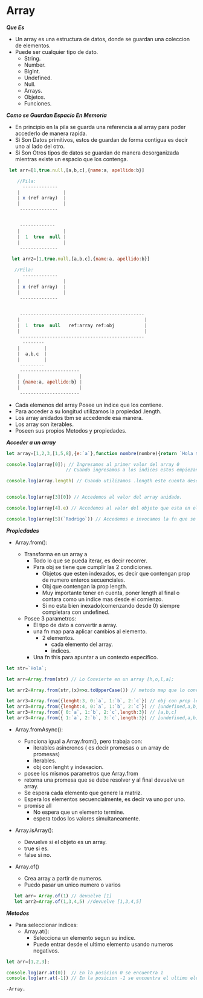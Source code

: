 # Array

***Que Es***
- Un array es una estructura de datos, donde se guardan una coleccion de elementos.
- Puede ser cualquier tipo de dato.  
    - String.
    - Number.
    - BigInt.
    - Undefined.
    - Null.
    - Arrays.
    - Objetos.
    - Funciones.

***Como se Guardan Espacio En Memoria***
- En principio en la pila se guarda una referencia a al array para poder accederlo de manera rapida.
- Si Son Datos primitivos, estos de guardan de forma contigua es decir uno al lado del otro.
- Si Son Otros tipos de datos se guardan  de manera desorganizada mientras existe un espacio que los contenga.


```js
 let arr=[1,true.null,[a,b,c],{name:a, apellido:b}]

    //Pila:
      -------------
    |                |
    | x (ref array)  |
    |                |
     --------------


     -------------
    |                |
    |  1  true  null |
    |                |
     --------------

  let arr2=[1,true.null,[a,b,c],{name:a, apellido:b}]    

   //Pila:
      -------------
    |                |
    | x (ref array)  |
    |                |
     --------------


     ----------------------------------------------
    |                                              |
    |  1  true  null   ref:array ref:obj           |
    |                                              |
     ----------------------------------------------
      --------
    |         |
    |  a,b,c  |
    |         |
     ---------
     ----------------------
    |                      |
    | {name:a, apellido:b} |
    |                      |
     ----------------------


```
- Cada elemenos del array Posee un indice que los contiene.
- Para acceder a su longitud utilizamos la propiedad .length.
- Los array anidados tbm  se accedende esa manera.
- Los array son iterables.
- Poseen sus propios Metodos y propiedades.

***Acceder a un array*** 

```js
let array=[1,2,3,[1,5,8],{e:`a`},function nombre(nombre){return `Hola ${nombre}`}];

console.log(array[0]); // Ingresamos al primer valor del array 0 
                      // Cuando ingresamos a los indices estos empiezan desde 0

console.log(array.length) // Cuando utilizamos .length este cuenta desde 1


console.log(array[3][0]) // Accedemos al valor del array anidado.

console.log(array[4].e) // Accedemos al valor del objeto que esta en el indice 4

console.log(array[5](`Rodrigo`)) // Accedemos e invocamos la fn que se encuentra en el indice 5

```

***Propiedades***

-  Array.from():

    - Transforma en un array a 
        - Todo lo que se pueda iterar, es decir recorrer.
        - Para obj se tiene que cumplir las 2 condiciones. 
            - Objetos que esten indexados, es decir que contengan prop de numero enteros secuenciales.
            - Obj que contengan la prop length.
            - Muy importante tener en cuenta, poner length al final o contara como un indice mas desde el comienzo.
            - Si no esta bien inexado(comenzando desde 0) siempre completara con undefined.
    - Posee 3 parametros:
        - El tipo de dato a convertir a array.
        - una fn map para aplicar cambios al elemento.
            - 2 elementos.
                - cada elemento del array.
                - indices.
        - Una fn this para apuntar a un contexto especifico.

```js
let str=`Hola`;

let arr=Array.from(str) // Lo Convierte en un array [h,o,l,a];

let arr2=Array.from(str,(x)=>x.toUpperCase()) // metodo map que lo convertira en algo. [H,O,L,A]

let arr3=Array.from({lenght:3, 0:`a`, 1:`b`, 2:`c`}) // obj con prop lev y indexacion lo toma como un array [und,a,b]
let arr3=Array.from({lenght:4, 0:`a`, 1:`b`, 2:`c`}) // [undefined,a,b,c]
let arr3=Array.from({ 0:`a`, 1:`b`, 2:`c`,length:3}) // [a,b,c]
let arr3=Array.from({ 1:`a`, 2:`b`, 3:`c`,length:3}) // [undefined,a,b]
```
- Array.fromAsync():

    - Funciona igual a Array.from(), pero trabaja con: 
        -   iterables asincronos ( es decir promesas o un array de promesas)
        -   iterables.
        -  obj con lenght y indexacion.
    - posee los mismos parametros que Array.from
    - retorna una promesa que se debe resolver y al final devuelve un array.
    - Se espera cada elemento que genere la matriz.
    - Espera los elementos secuencialmente, es decir va uno por uno.
    - promise all
        - No espera que un elemento termine.
        - espera todos los valores simultaneamente.


- Array.isArray():
    - Devuelve si el objeto es un array.
    - true si es.
    - false si no.

- Array.of()
    - Crea array a partir de numeros.
    - Puedo pasar un unico numero o varios

```js
   let arr= Array.of(1) // devuelve [1]
   let arr2=Array.of(1,3,4,5) //devuelve [1,3,4,5] 	
```

***Metodos***

- Para seleccionar indices:
    - Array.at():
        - Selecciona un elemento segun su indice.
        - Puede entrar desde el ultimo elemento usando numeros negativos.
```js
let arr=[1,2,3];

console.log(arr.at(0))  // En la posicion 0 se encuentra 1
console.log(arr.at(-1)) // En la posicion -1 se encuentra el ultimo elemento 3

```
    -Array.